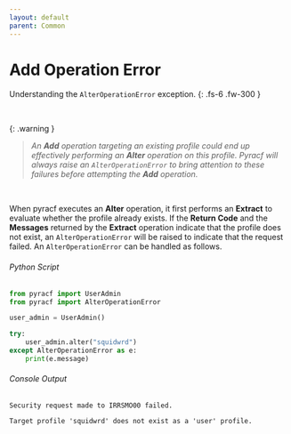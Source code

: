 ```yaml
---
layout: default
parent: Common
---
```


# Add Operation Error

Understanding the `AlterOperationError` exception.
{: .fs-6 .fw-300 }

&nbsp;

{: .warning }
> _An **Add** operation targeting an existing profile could end up effectively performing an **Alter** operation on this profile. Pyracf will always raise an `AlterOperationError` to bring attention to these failures before attempting the **Add** operation._

&nbsp;

When pyracf executes an **Alter** operation, it first performs an **Extract** to evaluate whether the profile already exists. If the **Return Code** and the **Messages** returned by the **Extract** operation indicate that the profile does not exist, an `AlterOperationError` will be raised to indicate that the request failed. An `AlterOperationError` can be handled as follows.

###### Python Script
```python
from pyracf import UserAdmin
from pyracf import AlterOperationError

user_admin = UserAdmin()

try:
    user_admin.alter("squidwrd")
except AlterOperationError as e:
    print(e.message)
```

###### Console Output
```console
Security request made to IRRSMO00 failed.

Target profile 'squidwrd' does not exist as a 'user' profile.
```